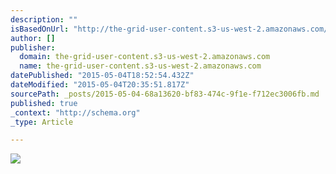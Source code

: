 ```yaml
---
description: ""
isBasedOnUrl: "http://the-grid-user-content.s3-us-west-2.amazonaws.com/09c421e7-066b-47aa-a2ec-f3a4e7ad8639.jpg"
author: []
publisher:
  domain: the-grid-user-content.s3-us-west-2.amazonaws.com
  name: the-grid-user-content.s3-us-west-2.amazonaws.com
datePublished: "2015-05-04T18:52:54.432Z"
dateModified: "2015-05-04T20:35:51.817Z"
sourcePath: _posts/2015-05-04-68a13620-bf83-474c-9f1e-f712ec3006fb.md
published: true
_context: "http://schema.org"
_type: Article

---
```

![](http://the-grid-user-content.s3-us-west-2.amazonaws.com/09c421e7-066b-47aa-a2ec-f3a4e7ad8639.jpg)